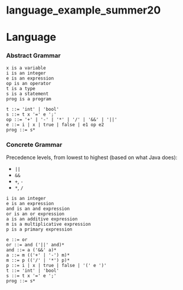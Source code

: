 # language_example_summer20

# Language #

### Abstract Grammar ###

```
x is a variable
i is an integer
e is an expression
op is an operator
t is a type
s is a statement
prog is a program

t ::= 'int' | 'bool'
s ::= t x '=' e ';'
op ::= '+' | '-' | '*' | '/' | '&&' | '||'
e ::= i | x | true | false | e1 op e2
prog ::= s*
```

### Concrete Grammar ###

Precedence levels, from lowest to highest (based on what Java does):

- `||`
- `&&`
- `+`, `-`
- `*`, `/`

```
i is an integer
e is an expression
and is an and expression
or is an or expression
a is an additive expression
m is a multiplicative expression
p is a primary expression

e ::= or
or ::= and ('||' and)*
and ::= a ('&&' a)*
a ::= m (('+' | '-') m)*
m ::= p (('/' | '*') p)*
p ::= i | x | true | false | '(' e ')'
t ::= 'int' | 'bool'
s ::= t x '=' e ';'
prog ::= s*
```
